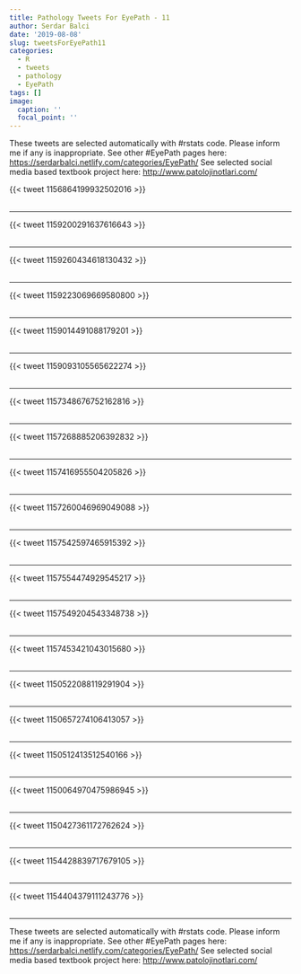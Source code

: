 ```yaml
---
title: Pathology Tweets For EyePath - 11
author: Serdar Balci
date: '2019-08-08'
slug: tweetsForEyePath11
categories:
  - R
  - tweets
  - pathology
  - EyePath
tags: []
image:
  caption: ''
  focal_point: ''
---
```



These tweets are selected automatically with #rstats code. Please inform me if any is inappropriate.
See other #EyePath pages here: https://serdarbalci.netlify.com/categories/EyePath/ 
See selected social media based textbook project here: http://www.patolojinotlari.com/

{{< tweet 1156864199932502016 >}}
<br>
<br>
<hr>
{{< tweet 1159200291637616643 >}}
<br>
<br>
<hr>
{{< tweet 1159260434618130432 >}}
<br>
<br>
<hr>
{{< tweet 1159223069669580800 >}}
<br>
<br>
<hr>
{{< tweet 1159014491088179201 >}}
<br>
<br>
<hr>
{{< tweet 1159093105565622274 >}}
<br>
<br>
<hr>
{{< tweet 1157348676752162816 >}}
<br>
<br>
<hr>
{{< tweet 1157268885206392832 >}}
<br>
<br>
<hr>
{{< tweet 1157416955504205826 >}}
<br>
<br>
<hr>
{{< tweet 1157260046969049088 >}}
<br>
<br>
<hr>
{{< tweet 1157542597465915392 >}}
<br>
<br>
<hr>
{{< tweet 1157554474929545217 >}}
<br>
<br>
<hr>
{{< tweet 1157549204543348738 >}}
<br>
<br>
<hr>
{{< tweet 1157453421043015680 >}}
<br>
<br>
<hr>
{{< tweet 1150522088119291904 >}}
<br>
<br>
<hr>
{{< tweet 1150657274106413057 >}}
<br>
<br>
<hr>
{{< tweet 1150512413512540166 >}}
<br>
<br>
<hr>
{{< tweet 1150064970475986945 >}}
<br>
<br>
<hr>
{{< tweet 1150427361172762624 >}}
<br>
<br>
<hr>
{{< tweet 1154428839717679105 >}}
<br>
<br>
<hr>
{{< tweet 1154404379111243776 >}}
<br>
<br>
<hr>


These tweets are selected automatically with #rstats code. Please inform me if any is inappropriate.
See other #EyePath pages here: https://serdarbalci.netlify.com/categories/EyePath/ 
See selected social media based textbook project here: http://www.patolojinotlari.com/
